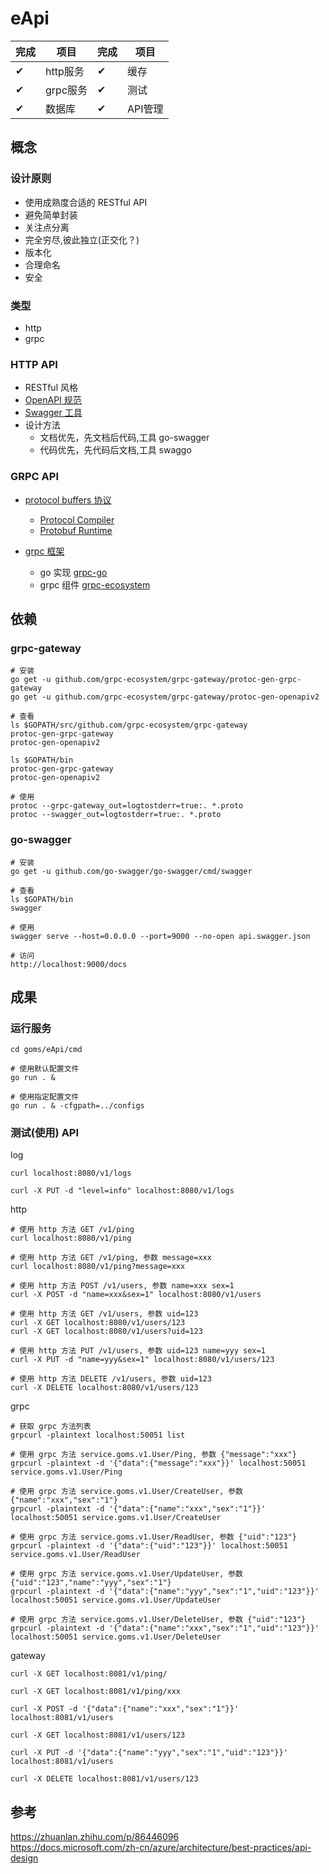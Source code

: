 # eApi

完成| 项目    |完成| 项目
---|---------|---|-------
 ✔ | http服务| ✔ | 缓存
 ✔ | grpc服务| ✔ | 测试
 ✔ | 数据库  | ✔ | API管理

## 概念

### 设计原则

- 使用成熟度合适的 RESTful API
- 避免简单封装
- 关注点分离
- 完全穷尽,彼此独立(正交化？)
- 版本化
- 合理命名
- 安全


### 类型

- http
- grpc

### HTTP API

- RESTful 风格
- [OpenAPI 规范][23]
- [Swagger 工具][24]
- 设计方法
  - 文档优先，先文档后代码,工具 go-swagger
  - 代码优先，先代码后文档,工具 swaggo

[23]:https://github.com/OAI/OpenAPI-Specification  
[24]:https://swagger.io/  

### GRPC API

- [protocol buffers 协议][31]
  - [Protocol Compiler][32]
  - [Protobuf Runtime][33]

- [grpc 框架][41]
  - go 实现 [grpc-go][42]
  - grpc 组件 [grpc-ecosystem][43]

[31]:https://developers.google.com/protocol-buffers
[32]:https://github.com/protocolbuffers/protobuf
[33]:https://github.com/protocolbuffers/protobuf-go
[41]:https://www.grpc.io
[42]:https://github.com/grpc/grpc-go
[43]:https://github.com/grpc-ecosystem

## 依赖

### grpc-gateway

```
# 安装
go get -u github.com/grpc-ecosystem/grpc-gateway/protoc-gen-grpc-gateway
go get -u github.com/grpc-ecosystem/grpc-gateway/protoc-gen-openapiv2

# 查看
ls $GOPATH/src/github.com/grpc-ecosystem/grpc-gateway
protoc-gen-grpc-gateway
protoc-gen-openapiv2

ls $GOPATH/bin
protoc-gen-grpc-gateway
protoc-gen-openapiv2

# 使用
protoc --grpc-gateway_out=logtostderr=true:. *.proto
protoc --swagger_out=logtostderr=true:. *.proto
```

### go-swagger  

```
# 安装
go get -u github.com/go-swagger/go-swagger/cmd/swagger

# 查看
ls $GOPATH/bin
swagger

# 使用
swagger serve --host=0.0.0.0 --port=9000 --no-open api.swagger.json

# 访问
http://localhost:9000/docs
```

## 成果

### 运行服务

```
cd goms/eApi/cmd

# 使用默认配置文件
go run . &  

# 使用指定配置文件
go run . & -cfgpath=../configs  
```

### 测试(使用) API

log
```
curl localhost:8080/v1/logs

curl -X PUT -d "level=info" localhost:8080/v1/logs
```

http
```
# 使用 http 方法 GET /v1/ping
curl localhost:8080/v1/ping

# 使用 http 方法 GET /v1/ping, 参数 message=xxx
curl localhost:8080/v1/ping?message=xxx

# 使用 http 方法 POST /v1/users, 参数 name=xxx sex=1
curl -X POST -d "name=xxx&sex=1" localhost:8080/v1/users

# 使用 http 方法 GET /v1/users, 参数 uid=123
curl -X GET localhost:8080/v1/users/123
curl -X GET localhost:8080/v1/users?uid=123

# 使用 http 方法 PUT /v1/users, 参数 uid=123 name=yyy sex=1
curl -X PUT -d "name=yyy&sex=1" localhost:8080/v1/users/123

# 使用 http 方法 DELETE /v1/users, 参数 uid=123
curl -X DELETE localhost:8080/v1/users/123
```

grpc
```
# 获取 grpc 方法列表
grpcurl -plaintext localhost:50051 list

# 使用 grpc 方法 service.goms.v1.User/Ping, 参数 {"message":"xxx"}
grpcurl -plaintext -d '{"data":{"message":"xxx"}}' localhost:50051 service.goms.v1.User/Ping

# 使用 grpc 方法 service.goms.v1.User/CreateUser, 参数 {"name":"xxx","sex":"1"}
grpcurl -plaintext -d '{"data":{"name":"xxx","sex":"1"}}' localhost:50051 service.goms.v1.User/CreateUser

# 使用 grpc 方法 service.goms.v1.User/ReadUser, 参数 {"uid":"123"}
grpcurl -plaintext -d '{"data":{"uid":"123"}}' localhost:50051 service.goms.v1.User/ReadUser

# 使用 grpc 方法 service.goms.v1.User/UpdateUser, 参数 {"uid":"123","name":"yyy","sex":"1"}
grpcurl -plaintext -d '{"data":{"name":"yyy","sex":"1","uid":"123"}}' localhost:50051 service.goms.v1.User/UpdateUser

# 使用 grpc 方法 service.goms.v1.User/DeleteUser, 参数 {"uid":"123"}
grpcurl -plaintext -d '{"data":{"name":"xxx","sex":"1","uid":"123"}}' localhost:50051 service.goms.v1.User/DeleteUser
```

gateway
```
curl -X GET localhost:8081/v1/ping/

curl -X GET localhost:8081/v1/ping/xxx

curl -X POST -d '{"data":{"name":"xxx","sex":"1"}}' localhost:8081/v1/users

curl -X GET localhost:8081/v1/users/123

curl -X PUT -d '{"data":{"name":"yyy","sex":"1","uid":"123"}}' localhost:8081/v1/users

curl -X DELETE localhost:8081/v1/users/123
```

## 参考

https://zhuanlan.zhihu.com/p/86446096  
https://docs.microsoft.com/zh-cn/azure/architecture/best-practices/api-design  
